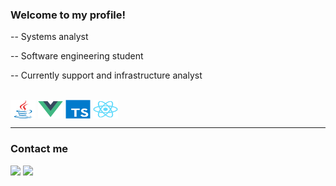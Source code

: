 ### Welcome to my profile! 

-- Systems analyst 


-- Software engineering student


-- Currently support and infrastructure analyst

  
  <div style="display: inline_block"><br>
    <img align="center" alt="Ana-Java" height="30" width="40" src="https://raw.githubusercontent.com/devicons/devicon/master/icons/java/java-original.svg">
 <img align="center" alt="Ana-Vue.js" height="30" width="40" src="https://raw.githubusercontent.com/devicons/devicon/master/icons/vuejs/vuejs-original.svg">
 <img align="center" alt="Ana-TypeScript" height="30" width="40" src="https://raw.githubusercontent.com/devicons/devicon/master/icons/typescript/typescript-original.svg">
       <img align="center" alt="Ana-React" height="30" width="40" src="https://raw.githubusercontent.com/devicons/devicon/master/icons/react/react-original.svg">

</div>

   
  ----------------------------------------------
      
  ### Contact me
  <div> 
  <a href="https://discord.gg/4gePcKhT" target="_blank"><img src="https://img.shields.io/badge/Discord-7289DA?style=for-the-badge&logo=discord&logoColor=white" target="_blank"></a> 
  <a href="https://www.linkedin.com/in/anajusant" target="_blank"><img src="https://img.shields.io/badge/-LinkedIn-%230077B5?style=for-the-badge&logo=linkedin&logoColor=white" target="_blank"></a> 
    </div>
  
  
  
    
